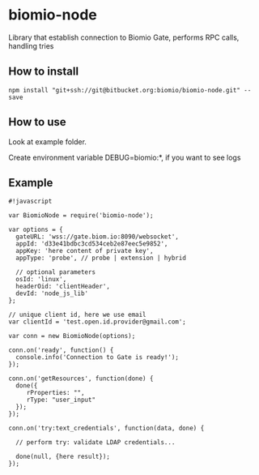 # biomio-node
Library that establish connection to Biomio Gate, performs RPC calls, handling tries

## How to install

`npm install "git+ssh://git@bitbucket.org:biomio/biomio-node.git" --save`

## How to use
Look at example folder.

Create environment variable DEBUG=biomio:*, if you want to see logs

## Example

```
#!javascript

var BiomioNode = require('biomio-node');

var options = {
  gateURL: 'wss://gate.biom.io:8090/websocket',
  appId: 'd33e41bdbc3cd534ceb2e87eec5e9852',
  appKey: 'here content of private key',
  appType: 'probe', // probe | extension | hybrid

  // optional parameters
  osId: 'linux',
  headerOid: 'clientHeader',
  devId: 'node_js_lib'
};

// unique client id, here we use email
var clientId = 'test.open.id.provider@gmail.com';

var conn = new BiomioNode(options);

conn.on('ready', function() {
  console.info('Connection to Gate is ready!');
});

conn.on('getResources', function(done) {
  done({
     rProperties: "",
     rType: "user_input"
  });
});

conn.on('try:text_credentials', function(data, done) {

  // perform try: validate LDAP credentials...

  done(null, {here result});
});
```